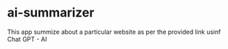 # ai-summarizer
This app summize about a particular website as per the provided link usinf Chat GPT - AI
